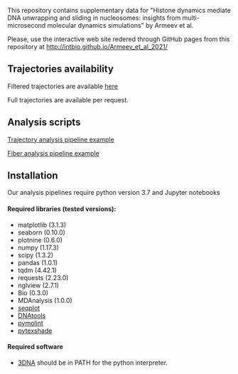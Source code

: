 This repository contains supplementary data for 
"Histone dynamics mediate DNA unwrapping and sliding in nucleosomes: insights from multi-microsecond molecular dynamics simulations" by Armeev et al.

Please, use the interactive web site redered through GitHub pages from this repository at http://intbio.github.io/Armeev_et_al_2021/

## Trajectories availability
Filtered trajectories are available [here](trj)

Full trajectories are available per request.

## Analysis scripts
[Trajectory analysis pipeline example](analysis_scripts_examples/pynucl_analysis.ipynb)

[Fiber analysis pipeline example](analysis_scripts_examples/fiber_analysis.ipynb)

## Installation
Our analysis pipelines require python version 3.7 and Jupyter notebooks
#### Required libraries (tested versions):
* matplotlib (3.1.3)
* seaborn (0.10.0)
* plotnine (0.6.0)
* numpy (1.17.3)
* scipy (1.3.2)
* pandas (1.0.1)
* tqdm (4.42.1)
* requests (2.23.0)
* nglview (2.7.1)
* Bio (0.3.0)
* MDAnalysis (1.0.0)
* [seqplot](https://github.com/intbio/seqplot)
* [DNAtools](https://github.com/intbio/DNAtools)
* [pymolint](https://github.com/intbio/pymolint)
* [pytexshade](https://github.com/intbio/pytexshade)

#### Required software
* [3DNA](https://x3dna.org/) should be in PATH for the python interpreter.